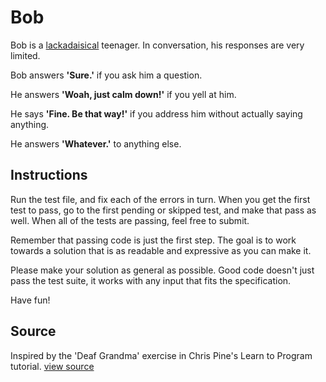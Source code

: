 # Bob

Bob is a [lackadaisical][lazy] teenager. In conversation, his responses are very limited.

Bob answers **'Sure.'** if you ask him a question.

He answers **'Woah, just calm down!'** if you yell at him.

He says **'Fine. Be that way!'** if you address him without actually saying anything.

He answers **'Whatever.'** to anything else.

## Instructions

Run the test file, and fix each of the errors in turn. When you get the first test to pass, go to the first pending or skipped test, and make that pass as well. When all of the tests are passing, feel free to submit.

Remember that passing code is just the first step. The goal is to work towards a solution that is as readable and expressive as you can make it.

Please make your solution as general as possible. Good code doesn't just pass the test suite, it works with any input that fits the specification.

Have fun!


## Source

Inspired by the 'Deaf Grandma' exercise in Chris Pine's Learn to Program tutorial. [view source](http://pine.fm/LearnToProgram/?Chapter=06)

[lazy]: http://www.merriam-webster.com/dictionary/lackadaisical 'lazy'
